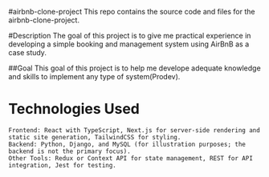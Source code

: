#airbnb-clone-project
This repo contains the source code and files for the airbnb-clone-project.

#Description
The goal of this project is to give me practical experience in developing a simple booking and management system using AirBnB as a case study.

##Goal
This goal of this project is to help me develope adequate knowledge and skills to implement any type of system(Prodev).

# Technologies Used

    Frontend: React with TypeScript, Next.js for server-side rendering and static site generation, TailwindCSS for styling.
    Backend: Python, Django, and MySQL (for illustration purposes; the backend is not the primary focus).
    Other Tools: Redux or Context API for state management, REST for API integration, Jest for testing.

